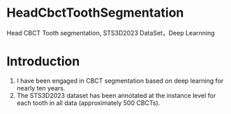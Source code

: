 # HeadCbctToothSegmentation
Head CBCT Tooth segmentation, STS3D2023 DataSet，Deep Learnning

# Introduction
1. I have been engaged in CBCT segmentation based on deep learning for nearly ten years.
2. The STS3D2023 dataset has been annotated at the instance level for each tooth in all data (approximately 500 CBCTs).
